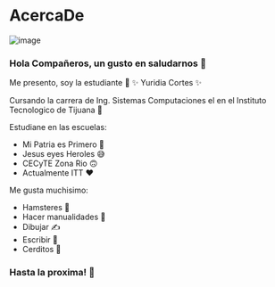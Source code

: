 # AcercaDe

![image](https://user-images.githubusercontent.com/124212145/217955506-c240685b-1fcb-412a-9cae-4c4442debf0e.png)

### Hola Compañeros, un gusto en saludarnos 👋


Me presento, soy la estudiante 🍄 ✨ Yuridia Cortes ✨

Cursando la carrera de Ing. Sistemas Computaciones el en el Instituto Tecnologico de Tijuana 🤟

Estudiane en las escuelas:
- Mi Patria es Primero 💛
- Jesus eyes Heroles 😅
- CECyTE Zona Rio 🙃
- Actualmente ITT ❤

Me gusta muchisimo:
- Hamsteres 🐀
- Hacer manualidades 🌷
- Dibujar ✍
- Escribir 🌈
- Cerditos 🐽

### Hasta la proxima! 🍄

